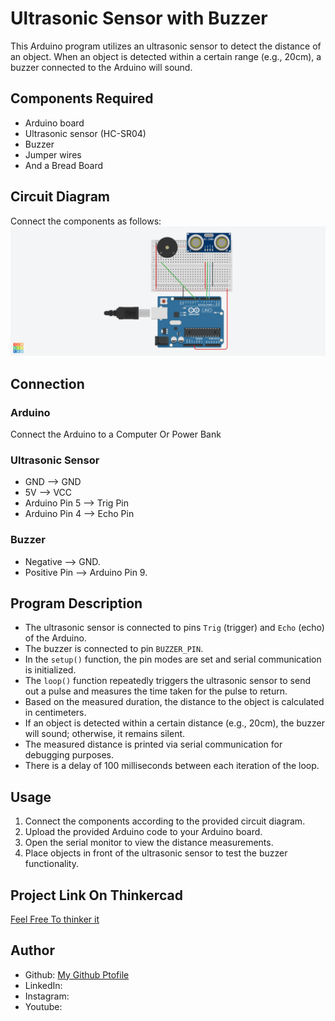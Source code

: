 # Ultrasonic Sensor with Buzzer

This Arduino program utilizes an ultrasonic sensor to detect the distance of an object. When an object is detected within a certain range (e.g., 20cm), a buzzer connected to the Arduino will sound.

## Components Required
- Arduino board
- Ultrasonic sensor (HC-SR04)
- Buzzer
- Jumper wires
- And a Bread Board

## Circuit Diagram
Connect the components as follows:
![Circuit Diagram](https://github.com/AlajeBash/Electronics_Projects/blob/main/Obstacle%20Detector./ObjectDetactor.png)

## Connection
### Arduino 
Connect the Arduino to a Computer Or Power Bank

### Ultrasonic Sensor
- GND --> GND
- 5V --> VCC
- Arduino Pin 5 --> Trig Pin
- Arduino Pin 4 --> Echo Pin

### Buzzer
- Negative --> GND.
- Positive Pin --> Arduino Pin 9.


## Program Description

- The ultrasonic sensor is connected to pins `Trig` (trigger) and `Echo` (echo) of the Arduino.
- The buzzer is connected to pin `BUZZER_PIN`.
- In the `setup()` function, the pin modes are set and serial communication is initialized.
- The `loop()` function repeatedly triggers the ultrasonic sensor to send out a pulse and measures the time taken for the pulse to return.
- Based on the measured duration, the distance to the object is calculated in centimeters.
- If an object is detected within a certain distance (e.g., 20cm), the buzzer will sound; otherwise, it remains silent.
- The measured distance is printed via serial communication for debugging purposes.
- There is a delay of 100 milliseconds between each iteration of the loop.

## Usage

1. Connect the components according to the provided circuit diagram.
2. Upload the provided Arduino code to your Arduino board.
3. Open the serial monitor to view the distance measurements.
4. Place objects in front of the ultrasonic sensor to test the buzzer functionality.

## Project Link On Thinkercad
[Feel Free To thinker it](https://www.tinkercad.com/things/bbRDZ6IULxZ-object-detector)

## Author
- Github: [My Github Ptofile](https://github.com/AlajeBash)
- LinkedIn:
- Instagram:
- Youtube:
